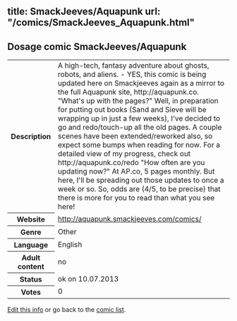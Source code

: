 title: SmackJeeves/Aquapunk
url: "/comics/SmackJeeves_Aquapunk.html"
---
Dosage comic SmackJeeves/Aquapunk
-----------------------------------------

<p id="msg"></p>
<script type="text/javascript">
if (window.location.search === '?edit_info_mail=sent_ok') {
  var elem = document.getElementById("msg");
  elem.innerHTML = 'Edited information sucessfully sent for review, which is usually done daily. Thanks!';
  elem.className = 'ok';
}
</script>
<table class="comicinfo">
<tr>
<th>Description</th><td>A high-tech, fantasy adventure about ghosts, robots, and aliens. - YES, this comic is being updated here on Smackjeeves again as a mirror to the full Aquapunk site, http://aquapunk.co. &quot;What's up with the pages?&quot; Well, in preparation for putting out books (Sand and Sieve will be wrapping up in just a few weeks), I've decided to go and redo/touch-up all the old pages. A couple scenes have been extended/reworked also, so expect some bumps when reading for now. For a detailed view of my progress, check out http://aquapunk.co/redo &quot;How often are you updating now?&quot; At AP.co, 5 pages monthly. But here, I'll be spreading out those updates to once a week or so. So, odds are (4/5, to be precise) that there is more for you to read than what you see here!</td>
</tr>
<tr>
<th>Website</th><td><a href="http://aquapunk.smackjeeves.com/comics/">http://aquapunk.smackjeeves.com/comics/</a></td>
</tr>
<tr>
<th>Genre</th><td>Other</td>
</tr>
<tr>
<th>Language</th><td>English</td>
</tr>
<tr>
<th>Adult content</th><td>no</td>
</tr>
<tr>
<th>Status</th><td>ok on 10.07.2013</td>
</tr>
<tr>
<th>Votes</th><td>0</td>
</tr>
</table>

[Edit this info](SmackJeeves_Aquapunk_edit.html) or go back to the [comic list](../comic-index.html).

